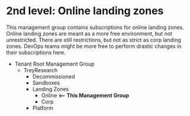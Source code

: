 # 2nd level: Online landing zones

This management group contains subscriptions for online landing zones. Online landing zones are meant as a more free environment, but not unrestricted. There are still restrictions, but not as strict as corp landing zones. DevOps teams might be more free to perform drastic changes in their subscriptions here.

- Tenant Root Management Group
  - TreyResearch
    - Decommissioned
    - Sandboxes
    - Landing Zones
      - Online **<-- This Management Group**
      - Corp
    - Platform
